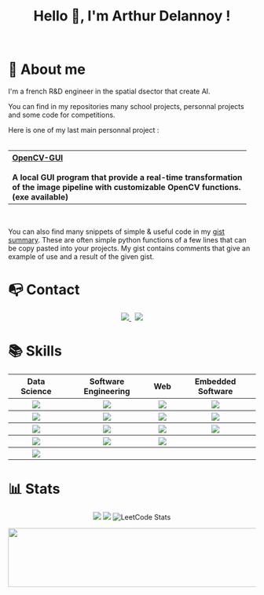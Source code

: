 <h1 align="center">Hello 👋, I'm Arthur Delannoy !</h1>

<br>

# 👦 About me 

I'm a french R&D engineer in the spatial dsector that create AI. 

You can find in my repositories many school projects, personnal projects and some code for competitions.

Here is one of my last main personnal project : 
<br/><br/>
<div align="center">
  <table>
    <tr>
      <th>
        <div align="left" >
          <a href="https://github.com/ArthurDelannoyazerty/OpenCV-GUI">OpenCV-GUI</a> <br/><br/>
          A local GUI program that provide a real-time transformation<br/>
          of the image pipeline with customizable OpenCV functions.<br/>
          (exe available)<br/>
        </div>
      </th>
    </tr>
  </table>
</div><br/>

You can also find many snippets of simple & useful code in my [gist summary](https://github.com/ArthurDelannoyazerty/my-gists/). These are often simple python functions of a few lines that can be copy pasted into your projects. My gist contains comments that give an example of use and a result of the given gist.

# 📭 Contact

<p align="center">
	<a href="https://www.linkedin.com/in/arthur-delannoy/">
		<img src="https://img.shields.io/badge/-LINKEDIN-0077B5?style=for-the-badge&logo=linkedin&logoColor=white">
	</a>
	<span>&nbsp;</span>
	<a href="mailto:ah.delannoy+github@gmail.com">
		<img src="https://img.shields.io/badge/-GMAIL-D14836?style=for-the-badge&logo=gmail&logoColor=white">
	</a>
</p>


# 📚 Skills

<div align="center">
<table>
  <tr>
    <th>Data Science</th>
    <th>Software Engineering</th> 
    <th>Web</th>
    <th>Embedded Software</th>
  </tr>
  <tr>
    <th><img src="https://img.shields.io/badge/Python-3776AB.svg?style=for-the-badge&logo=Python&logoColor=white"/></th>   <!-- Python -->
    <th><img src="https://img.shields.io/badge/java-%23ED8B00.svg?style=for-the-badge&logo=openjdk&logoColor=white"/></th>   <!-- java -->
    <th><img src="https://img.shields.io/badge/HTML5-E34F26.svg?style=for-the-badge&logo=HTML5&logoColor=white"/></th>   <!-- html -->
    <th><img src="https://img.shields.io/badge/C-A8B9CC.svg?style=for-the-badge&logo=C&logoColor=black"/></th>   <!-- C -->
  </tr>
  <tr>
    <th><img src="https://img.shields.io/badge/r-%23276DC3.svg?style=for-the-badge&logo=r&logoColor=white"/></th>   <!-- R -->
    <th><img src="https://img.shields.io/badge/Git-F05032.svg?style=for-the-badge&logo=Git&logoColor=white"/></th>   <!-- git -->
    <th><img src="https://img.shields.io/badge/CSS3-1572B6.svg?style=for-the-badge&logo=CSS3&logoColor=white"/></th>   <!-- css -->
    <th><img src="https://img.shields.io/badge/Arduino-00878F.svg?style=for-the-badge&logo=Arduino&logoColor=white"/></th>   <!-- arduino -->
  </tr>
  <tr>
    <th><img src="https://img.shields.io/badge/Jupyter-F37626.svg?style=for-the-badge&logo=Jupyter&logoColor=white"/></th>   <!-- jupyter -->
    <th><img src="https://img.shields.io/badge/MySQL-4479A1.svg?style=for-the-badge&logo=MySQL&logoColor=white"/></th>   <!-- mysql -->
    <th><img src="https://img.shields.io/badge/PHP-777BB4.svg?style=for-the-badge&logo=PHP&logoColor=white"/></th>   <!-- php -->
    <th><img src="https://img.shields.io/badge/c++-%2300599C.svg?style=for-the-badge&logo=c%2B%2B&logoColor=white"/></th>   <!-- c++ -->
  </tr>
  <tr>
    <th><img src="https://img.shields.io/badge/PyTorch-%23EE4C2C.svg?style=for-the-badge&logo=PyTorch&logoColor=white"/></th>   <!-- pytorch -->
    <th><img src="https://img.shields.io/badge/LeetCode-FFA116.svg?style=for-the-badge&logo=LeetCode&logoColor=white"/></th>   <!-- leetcode -->
    <th><img src="https://img.shields.io/badge/JavaScript-F7DF1E.svg?style=for-the-badge&logo=JavaScript&logoColor=black"/></th>   <!-- javascript -->
    <th></th>
  </tr>
  <tr>
    <th><img src="https://img.shields.io/badge/TensorFlow-%23FF6F00.svg?style=for-the-badge&logo=TensorFlow&logoColor=white"/></th>   <!-- tensorflow -->
    <th></th>
    <th></th>
    <th></th>
  </tr>
</table>
</div>


# 📊 Stats

<div align="center">
  
  ![](https://github-profile-summary-cards.vercel.app/api/cards/stats?username=ArthurDelannoyazerty&theme=transparent)
  ![](http://github-profile-summary-cards.vercel.app/api/cards/profile-details?username=ArthurDelannoyazerty&theme=transparent)
  ![LeetCode Stats](https://leetcard.jacoblin.cool/user2868PG?theme=nord&font=Roboto%20Condensed)
</div>


<div align="right">
  <img src="https://komarev.com/ghpvc/?username=ArthurDelannoyAzerty&style=flat-square&color=blue" alt="" onclick="return false;"/>
</div>


<a href="https://github.com/devxb/gitanimals">
  <img
    src="https://render.gitanimals.org/lines/ArthurDelannoyazerty?pet-id=657498787666317942"
    width="600"
    height="120"
  />
</a>
  
